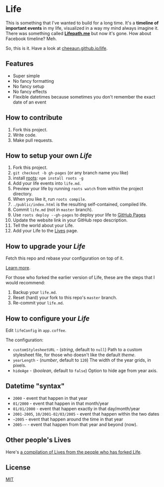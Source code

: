 Life
====

This is something that I've wanted to build for a long time. It's a **timeline of important events** in my life, visualized in a way my mind always imagine it. There was something called [**Lifepath.me**](http://dcurt.is/facebook-timelines-and-lifepath-me-4) but now it's gone. How about Facebook timeline? Meh.

So, this is it. Have a look at [cheeaun.github.io/life](http://cheeaun.github.io/life).

Features
--------

- Super simple
- No fancy formatting
- No fancy setup
- No fancy effects
- Flexible datetimes because sometimes you don't remember the exact date of an event

How to contribute
-----------------

1. Fork this project.
2. Write code.
3. Make pull requests.

How to setup your own *Life*
----------------------------

1. Fork this project.
2. `git checkout -b gh-pages` (or any branch name you like)
3. install [roots](http://roots.cx): `npm install roots -g`
4. Add your life events into `life.md`.
5. Preview your life by running `roots watch` from within the project directory.
6. When you like it, run `roots compile`.
7. `./public/index.html` is the resulting self-contained, compiled life. 
8. Commit `life.md` (not in `master` branch).
9. Use `roots deploy --gh-pages` to deploy your life to [GitHub Pages](http://pages.github.com/)
10. Update the website link in your GitHub repo description.
11. Tell the world about your Life.
12. Add your Life to the [Lives](https://github.com/cheeaun/life/wiki/Lives) page.

How to upgrade your *Life*
--------------------------

Fetch this repo and rebase your configuration on top of it.

[Learn more](https://help.github.com/articles/fork-a-repo).

For those who forked the earlier version of Life, these are the steps that I would recommend:

1. Backup your `life.md`.
2. Reset (hard) your fork to this repo's `master` branch.
3. Re-commit your `life.md`.

How to configure your *Life*
----------------------------

Edit `lifeConfig` in `app.coffee`.

The configuration:

- `customStylesheetURL` - (*string*, default to `null`) Path to a custom stylesheet file, for those who doesn't like the default *theme*.
- `yearLength` - (*number*, default to `120`) The width of the year grids, in pixels.
- `hideAge` - (*boolean*, default to `false`) Option to hide age from year axis.

Datetime "syntax"
-----------------

- `2000` - event that happen in that year
- `01/2000` - event that happen in that month/year
- `01/01/2000` - event that happen exactly in that day/month/year
- `2001-2005`, `10/2001-02/03/2005` - event that happen within the two dates
- `~2005` - event that happen around the time in that year
- `2005-~` - event that happen from that year and beyond (now).

Other people's Lives
--------------------

Here's [a compilation of Lives from the people who has forked Life](https://github.com/cheeaun/life/wiki/Lives).

License
-------

[MIT](http://cheeaun.mit-license.org/)

